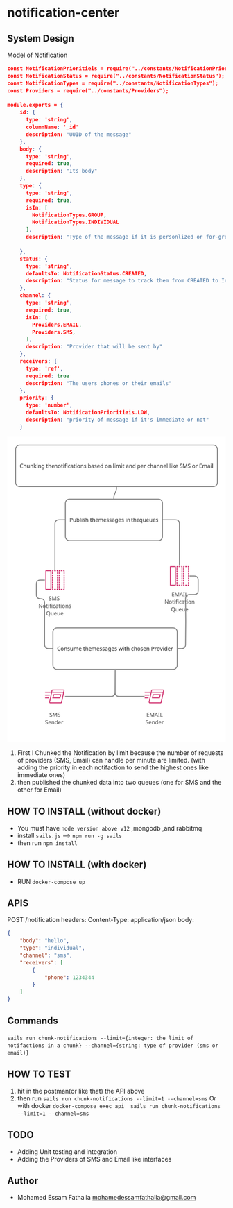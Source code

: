 # notification-center

## System Design

Model of Notification

```json
const NotificationPrioritieis = require("../constants/NotificationPrioritieis");
const NotificationStatus = require("../constants/NotificationStatus");
const NotificationTypes = require("../constants/NotificationTypes");
const Providers = require("../constants/Providers");

module.exports = {
    id: {
      type: 'string',
      columnName: '_id'
      description: "UUID of the message"
    },
    body: {
      type: 'string',
      required: true,
      description: "Its body"
    },
    type: {
      type: 'string',
      required: true,
      isIn: [
        NotificationTypes.GROUP,
        NotificationTypes.INDIVIDUAL
      ],
      description: "Type of the message if it is personlized or for-group"

    },
    status: {
      type: 'string',
      defaultsTo: NotificationStatus.CREATED,
      description: "Status for message to track them from CREATED to In progress to SENT or failed"
    },
    channel: {
      type: 'string',
      required: true,
      isIn: [
        Providers.EMAIL,
        Providers.SMS,
      ],
      description: "Provider that will be sent by"
    },
    receivers: {
      type: 'ref',
      required: true
      description: "The users phones or their emails"
    },
    priority: {
      type: 'number',
      defaultsTo: NotificationPrioritieis.LOW,
      description: "priority of message if it's immediate or not"
    }
```

![System Design figure](./system.jpg)

1. First I Chunked the Notification by limit because the number of requests of providers (SMS, Email) can handle per minute are
limited. (with adding the priority in each notifaction to send the highest ones like immediate ones)
2. then published the chunked data into two queues (one for SMS and the other for Email)

## HOW TO INSTALL (without docker)

- You must have `node version above v12` ,mongodb ,and rabbitmq
- install `sails.js` --> `npm run -g sails`
- then run `npm install`

## HOW TO INSTALL (with docker)

- RUN `docker-compose up`
## APIS

POST /notification
headers: Content-Type: application/json
body:
```json
{
    "body": "hello",
    "type": "individual",
    "channel": "sms",
    "receivers": [
        {
            "phone": 1234344
        }
    ]
}
```
## Commands

`sails run chunk-notifications --limit={integer: the limit of notifactions in a chunk} --channel={string: type of provider (sms or email)}`

## HOW TO TEST

1. hit in the postman(or like that) the API above
2. then run `sails run chunk-notifications --limit=1 --channel=sms`
 Or with docker `docker-compose exec api  sails run chunk-notifications --limit=1 --channel=sms`

## TODO

- Adding Unit testing and integration
- Adding the Providers of SMS and Email like interfaces

## Author

- Mohamed Essam Fathalla <mohamedessamfathalla@gmail.com>